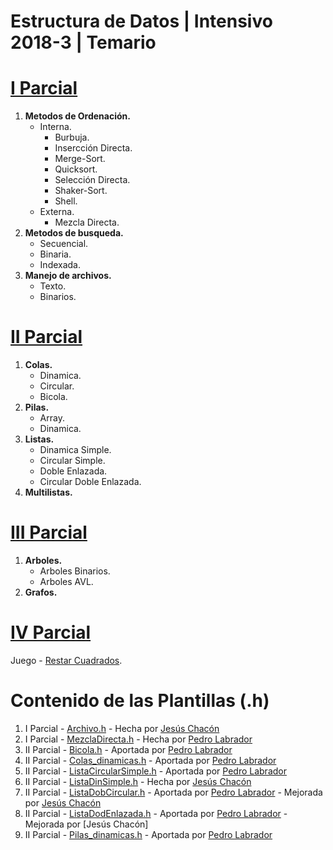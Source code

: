 # Estructura de Datos | Intensivo 2018-3 | Temario

# [I Parcial](https://github.com/chjesus/Estructura-de-Datos/tree/master/Parcial%20I)
1. **Metodos de Ordenación.**
   - Interna.
     - Burbuja.
     - Insercción Directa.
     - Merge-Sort.
     - Quicksort.
     - Selección Directa.
     - Shaker-Sort.
     - Shell.
   - Externa.
     - Mezcla Directa.
2. **Metodos de busqueda.**
   - Secuencial.
   - Binaria.
   - Indexada.
3. **Manejo de archivos.**
   - Texto.
   - Binarios.
# [II Parcial](https://github.com/chjesus/Estructura-de-Datos/tree/master/Parcial%20II)
1. **Colas.**
   - Dinamica.
   - Circular.
   - Bicola.
2. **Pilas.**
   - Array.
   - Dinamica.
3. **Listas.**
   - Dinamica Simple.
   - Circular Simple.
   - Doble Enlazada.
   - Circular Doble Enlazada.
4. **Multilistas.**
# [III Parcial](https://github.com/chjesus/Estructura-de-Datos/tree/master/Parcial%20III)
1. **Arboles.**
   - Arboles Binarios.
   - Arboles AVL.
2. **Grafos.**
# [IV Parcial](https://github.com/chjesus/Restar-Cuadrados)
   Juego - [Restar Cuadrados](https://github.com/chjesus/Restar-Cuadrados).
   
# Contenido de las Plantillas (.h)
1. I Parcial - [Archivo.h](https://github.com/chjesus/Estructura-de-Datos/blob/master/Parcial%20I/Plantillas/Archivo.h) - Hecha por [Jesús Chacón](https://github.com/chjesus)
2. I Parcial - [MezclaDirecta.h](https://github.com/chjesus/Estructura-de-Datos/blob/master/Parcial%20I/Mezcla%20Directa/MezclaDirecta.h) - Hecha por [Pedro Labrador](https://github.com/PedroLabrador)
3. II Parcial - [Bicola.h](https://github.com/chjesus/Estructura-de-Datos/blob/master/Parcial%20II/Plantillas/Bicola.h) - Aportada por [Pedro Labrador](https://github.com/PedroLabrador)
4. II Parcial - [Colas_dinamicas.h](https://github.com/chjesus/Estructura-de-Datos/blob/master/Parcial%20II/Plantillas/Colas_dinamicas.h) - Aportada por [Pedro Labrador](https://github.com/PedroLabrador)
5. II Parcial - [ListaCircularSimple.h](https://github.com/chjesus/Estructura-de-Datos/blob/master/Parcial%20II/Plantillas/ListaCircularSimple.h) - Aportada por [Pedro Labrador](https://github.com/PedroLabrador)
6. II Parcial - [ListaDinSimple.h](https://github.com/chjesus/Estructura-de-Datos/blob/master/Parcial%20II/Plantillas/ListaDinSimple.h) - Hecha por [Jesús Chacón](https://github.com/chjesus)
7. II Parcial - [ListaDobCircular.h](https://github.com/chjesus/Estructura-de-Datos/blob/master/Parcial%20II/Plantillas/ListaDobCircular.h) - Aportada por [Pedro Labrador](https://github.com/PedroLabrador) - Mejorada por [Jesús Chacón](https://github.com/chjesus)
8. II Parcial - [ListaDodEnlazada.h](https://github.com/chjesus/Estructura-de-Datos/blob/master/Parcial%20II/Plantillas/ListaDobEnlazada.h) - Aportada por [Pedro Labrador](https://github.com/PedroLabrador) - Mejorada por [Jesús Chacón]
9. II Parcial - [Pilas_dinamicas.h](https://github.com/chjesus/Estructura-de-Datos/blob/master/Parcial%20II/Plantillas/Pilas_dinamicas.h) - Aportada por [Pedro Labrador](https://github.com/PedroLabrador)

